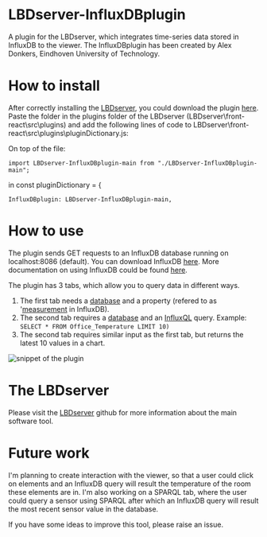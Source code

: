 # LBDserver-InfluxDBplugin
A plugin for the LBDserver, which integrates time-series data stored in InfluxDB to the viewer.
The InfluxDBplugin has been created by Alex Donkers, Eindhoven University of Technology. 

# How to install
After correctly installing the [LBDserver](https://github.com/LBDserver), you could download the plugin [here](https://github.com/AlexDonkers/LBDserver-InfluxDBplugin/archive/main.zip). Paste the folder in the plugins folder of the LBDserver (LBDserver\front-react\src\plugins\) and add the following lines of code to LBDserver\front-react\src\plugins\pluginDictionary.js:

On top of the file:
```
import LBDserver-InfluxDBplugin-main from "./LBDserver-InfluxDBplugin-main";
```
in const pluginDictionary = {

```
InfluxDBplugin: LBDserver-InfluxDBplugin-main,
```

# How to use
The plugin sends GET requests to an InfluxDB database running on localhost:8086 (default). You can download InfluxDB [here](https://portal.influxdata.com/downloads/). More documentation on using InfluxDB could be found [here](https://docs.influxdata.com/influxdb/v1.8/tools/shell/).

The plugin has 3 tabs, which allow you to query data in different ways. 
1. The first tab needs a [database](https://docs.influxdata.com/influxdb/v1.8/concepts/glossary/#database) and a property (refered to as '[measurement](https://docs.influxdata.com/influxdb/v1.8/concepts/glossary/#measurement) in InfluxDB). 
2. The second tab requires a [database](https://docs.influxdata.com/influxdb/v1.8/concepts/glossary/#database) and an [InfluxQL](https://docs.influxdata.com/influxdb/v1.8/query_language/explore-data/#the-basic-select-statement) query. Example:
```SELECT * FROM Office_Temperature LIMIT 10)``` 
3. The second tab requires similar input as the first tab, but returns the latest 10 values in a chart.

![snippet of the plugin](https://i.ibb.co/ZH8sQ59/Influx-DBplugin.png)

# The LBDserver
Please visit the [LBDserver](https://github.com/LBDserver) github for more information about the main software tool. 

# Future work
I'm planning to create interaction with the viewer, so that a user could click on elements and an InfluxDB query will result the temperature of the room these elements are in.
I'm also working on a SPARQL tab, where the user could query a sensor using SPARQL after which an InfluxDB query will result the most recent sensor value in the database.

If you have some ideas to improve this tool, please raise an issue.
